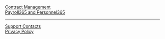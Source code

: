 [Contract Management](apps/contract-management/docs/en-us/app.md)  
[Payroll365 and Personnel365](http://palk365.nav365.ee/)

---

[Support Contacts](docs/en-us/support.md)  
[Privacy Policy](docs/en-us/privacy.md)
